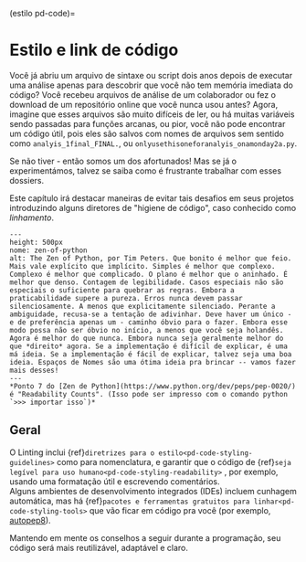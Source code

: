 (estilo pd-code)=
# Estilo e link de código

Você já abriu um arquivo de sintaxe ou script dois anos depois de executar uma análise apenas para descobrir que você não tem memória imediata do código? Você recebeu arquivos de análise de um colaborador ou fez o download de um repositório online que você nunca usou antes? Agora, imagine que esses arquivos são muito difíceis de ler, ou há muitas variáveis sendo passadas para funções arcanas, ou pior, você não pode encontrar um código útil, pois eles são salvos com nomes de arquivos sem sentido como `analyis_1final_FINAL.`, ou `onlyusethisoneforanalyis_onamonday2a.py`.

Se não tiver - então somos um dos afortunados! Mas se já o experimentámos, talvez se saiba como é frustrante trabalhar com esses dossiers.

Este capítulo irá destacar maneiras de evitar tais desafios em seus projetos introduzindo alguns diretores de "higiene de código", caso conhecido como *linhamento*.

```{figure} ../figures/zen-of-python.png
---
height: 500px
nome: zen-of-python
alt: The Zen of Python, por Tim Peters. Que bonito é melhor que feio. Mais vale explícito que implícito. Simples é melhor que complexo. Complexo é melhor que complicado. O plano é melhor que o aninhado. É melhor que denso. Contagem de legibilidade. Casos especiais não são especiais o suficiente para quebrar as regras. Embora a praticabilidade supere a pureza. Erros nunca devem passar silenciosamente. A menos que explicitamente silenciado. Perante a ambiguidade, recusa-se a tentação de adivinhar. Deve haver um único - e de preferência apenas um - caminho óbvio para o fazer. Embora esse modo possa não ser óbvio no início, a menos que você seja holandês. Agora é melhor do que nunca. Embora nunca seja geralmente melhor do que *direito* agora. Se a implementação é difícil de explicar, é uma má ideia. Se a implementação é fácil de explicar, talvez seja uma boa ideia. Espaços de Nomes são uma ótima ideia pra brincar -- vamos fazer mais desses!
---
*Ponto 7 do [Zen de Python](https://www.python.org/dev/peps/pep-0020/) é "Readability Counts". (Isso pode ser impresso com o comando python `>>> importar isso`)*
```

## Geral

O Linting inclui {ref}`diretrizes para o estilo<pd-code-styling-guidelines>` como para nomenclatura, e garantir que o código de {ref}`seja legível para uso humano<pd-code-styling-readability>` , por exemplo, usando uma formatação útil e escrevendo comentários.  
Alguns ambientes de desenvolvimento integrados (IDEs) incluem cunhagem automática, mas há {ref}`pacotes e ferramentas gratuitos para linhar<pd-code-styling-tools>` que vão ficar em código pra você (por exemplo, [autopep8](https://pypi.org/project/autopep8/)).

Mantendo em mente os conselhos a seguir durante a programação, seu código será mais reutilizável, adaptável e claro.
